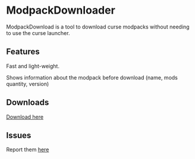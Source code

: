 # ModpackDownloader

ModpackDownload is a tool to download curse modpacks without needing to use the curse launcher.

## Features
Fast and light-weight.

Shows information about the modpack before download (name, mods quantity, version)

## Downloads
<a href="https://github.com/Harystolho/ModpackDownloader/releases"> Download here </a>

## Issues
Report them <a href="https://github.com/Harystolho/ModpackDownloader/issues"> here </a>

